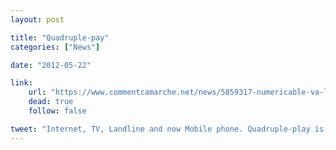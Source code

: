 ```yaml
---
layout: post

title: "Quadruple-pay"
categories: ["News"]

date: "2012-05-22"

link:
    url: "https://www.commentcamarche.net/news/5859317-numericable-va-lancer-une-offre-quadruple-play-a-tres-haut-debit"
    dead: true
    follow: false

tweet: "Internet, TV, Landline and now Mobile phone. Quadruple-play is the next revolution in subscriptions."
---
```


